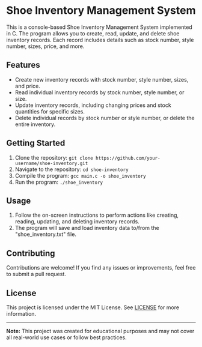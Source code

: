 # Shoe Inventory Management System

This is a console-based Shoe Inventory Management System implemented in C. The program allows you to create, read, update, and delete shoe inventory records. Each record includes details such as stock number, style number, sizes, price, and more.

## Features

- Create new inventory records with stock number, style number, sizes, and price.
- Read individual inventory records by stock number, style number, or size.
- Update inventory records, including changing prices and stock quantities for specific sizes.
- Delete individual records by stock number or style number, or delete the entire inventory.

## Getting Started

1. Clone the repository: `git clone https://github.com/your-username/shoe-inventory.git`
2. Navigate to the repository: `cd shoe-inventory`
3. Compile the program: `gcc main.c -o shoe_inventory`
4. Run the program: `./shoe_inventory`

## Usage

1. Follow the on-screen instructions to perform actions like creating, reading, updating, and deleting inventory records.
2. The program will save and load inventory data to/from the "shoe_inventory.txt" file.

## Contributing

Contributions are welcome! If you find any issues or improvements, feel free to submit a pull request.

## License

This project is licensed under the MIT License. See [LICENSE](LICENSE) for more information.

---

**Note:** This project was created for educational purposes and may not cover all real-world use cases or follow best practices.


